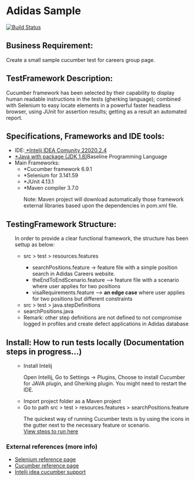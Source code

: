 # Adidas Sample
[![Build Status](https://travis-ci.org/aisabel/AdidasSample.svg?branch=master)](https://travis-ci.org/aisabel/AdidasSample)

<h2>Business Requirement:</h2>
<p align="justified">Create a small sample cucumber test for careers group page.</p>

<h2>TestFramework Description:</h2>
<p align="justified">Cucumber framework has been selected by their capability to display human readable instructions in the tests (gherking language); combined with Selenium to easy locate elements in a powerful faster headless browser, using JUnit for assertion results; getting as a result an automated report.</p>

<h2>Specifications, Frameworks and IDE tools:</h2>
<ul>
  <li>IDE:<a href="https://www.jetbrains.com/idea/download/#section=windows"> *Intelij IDEA Comunity 22020.2.4</a></li>
<li><a href="http://www.oracle.com/technetwork/java/javase/downloads/jdk8-downloads-2133151.html"> *Java with package (JDK 1.8)</a>Baseline Programming Language</li>
<li>Main Frameworks:<ul>
  <li>*Cucumber framework 6.9.1</li>
  <li>*Selenium for 3.141.59</a></li>
  <li>*JUnit 4.13.1</li>
  <li>*Maven compiler 3.7.0</li>
  <p align="justified" >Note: Maven project will download automatically those framework external libraries based upon the dependencies in pom.xml file.</p>
</ul>
</ul>   

<h2>TestingFramework Structure:</h2>
<ul>
<p align="justified" >In order to provide a clear functional framework, the structure has been settup as below:</p>
<p align="justified" >
  <ul>
    <li> src > test > resources.features</li>
      <ul>
        <li> searchPositions.feature -> feature file with a simple position search in Adidas Careers website. </li>
        <li> theEndToEndScenario.feature --> feature file with a scenario where user applies for two positions </li>
        <li> visaRequirements.feature --> <b>an edge case</b> where user applies for two positions but different constraints </li>
      </ul>
     <li> src > test > java.stepDefinitions </li>
    <li> searchPositions.java </li>
    <li> Remark: other step definitions are not defined to not compromise logged in profiles and create defect applications in Adidas database </li>
    </ul>
  </ul>
 </p>
 </ul>
  
<h2>Install: How to run tests locally (Documentation steps in progress...)</h2>
<ul>
<ul>
  <li>Install Intelij </li>
  <p align="justified" >Open Intellij, Go to Settings -> Plugins,  Choose to install Cucumber for JAVA plugin, and Gherking plugin. You might need to restart the IDE.</p>
  <li>Import project folder as a Maven project</li>
  <li>Go to path src > test > resources.features > searchPositions.feature </li>
  <p align="justified" >The quickest way of running Cucumber tests is by using the icons in the gutter next to the necessary feature or scenario. </br>
  <a href="https://www.jetbrains.com/help/idea/running-cucumber-tests.html"> View steps to run here</a></p>
 </ul>
</ul>

<h3>External references (more info)</h3>
<ul>
  <li><a href="http://docs.seleniumhq.org/projects/webdriver/">Selenium reference page</a></li>
  <li><a href="https://cucumber.io">Cucumber reference page</a></li>
   <li><a href="https://www.jetbrains.com/help/idea/cucumber-support.html">Intelij idea cucumber support</a></li>
</ul>

